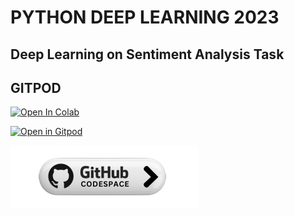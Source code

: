 # PYTHON DEEP LEARNING 2023

## Deep Learning on Sentiment Analysis Task



## GITPOD

[![Open In Colab](https://colab.research.google.com/assets/colab-badge.svg)](https://colab.research.google.com/github/roniwahyu/python-twitter-pilpres2024/blob/main/3.%20Topic%20Modelling.ipynb)

[![Open in Gitpod](https://gitpod.io/button/open-in-gitpod.svg)](https://gitpod.io/#https://github.com/roniwahyu/python-deeplearning-2023)

[![Open in Codespace](https://github.com/roniwahyu/python-twitter-pilpres2024/blob/main/codespace300x100.png)](https://github.com/codespaces/new?skip_quickstart=true&machine=standardLinux32gb&repo=658635740&ref=main&geo=SoutheastAsia)
